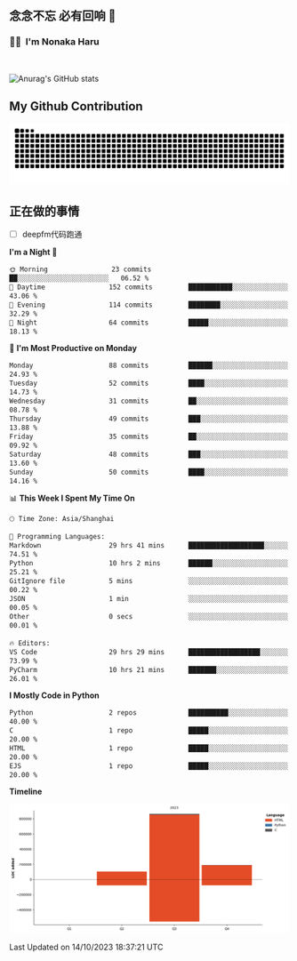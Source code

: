 ## 念念不忘 必有回响  👋
### 👨‍🔧&nbsp;&nbsp;I'm Nonaka Haru

<br>

![Anurag's GitHub stats](https://github-readme-stats.vercel.app/api?username=abinzzz&count_private=true&show_icons=true&theme=tokyonight)


## My Github Contribution
![](https://github.com/abinzzz/abinzzz/blob/output/github-contribution-grid-snake.svg)

## 正在做的事情
- [ ] deepfm代码跑通
<!--START_SECTION:waka-->
**I'm a Night 🦉** 

```text
🌞 Morning                23 commits          ██░░░░░░░░░░░░░░░░░░░░░░░   06.52 % 
🌆 Daytime                152 commits         ███████████░░░░░░░░░░░░░░   43.06 % 
🌃 Evening                114 commits         ████████░░░░░░░░░░░░░░░░░   32.29 % 
🌙 Night                  64 commits          █████░░░░░░░░░░░░░░░░░░░░   18.13 % 
```
📅 **I'm Most Productive on Monday** 

```text
Monday                   88 commits          ██████░░░░░░░░░░░░░░░░░░░   24.93 % 
Tuesday                  52 commits          ████░░░░░░░░░░░░░░░░░░░░░   14.73 % 
Wednesday                31 commits          ██░░░░░░░░░░░░░░░░░░░░░░░   08.78 % 
Thursday                 49 commits          ███░░░░░░░░░░░░░░░░░░░░░░   13.88 % 
Friday                   35 commits          ██░░░░░░░░░░░░░░░░░░░░░░░   09.92 % 
Saturday                 48 commits          ███░░░░░░░░░░░░░░░░░░░░░░   13.60 % 
Sunday                   50 commits          ████░░░░░░░░░░░░░░░░░░░░░   14.16 % 
```


📊 **This Week I Spent My Time On** 

```text
🕑︎ Time Zone: Asia/Shanghai

💬 Programming Languages: 
Markdown                 29 hrs 41 mins      ███████████████████░░░░░░   74.51 % 
Python                   10 hrs 2 mins       ██████░░░░░░░░░░░░░░░░░░░   25.21 % 
GitIgnore file           5 mins              ░░░░░░░░░░░░░░░░░░░░░░░░░   00.22 % 
JSON                     1 min               ░░░░░░░░░░░░░░░░░░░░░░░░░   00.05 % 
Other                    0 secs              ░░░░░░░░░░░░░░░░░░░░░░░░░   00.01 % 

🔥 Editors: 
VS Code                  29 hrs 29 mins      ██████████████████░░░░░░░   73.99 % 
PyCharm                  10 hrs 21 mins      ███████░░░░░░░░░░░░░░░░░░   26.01 % 
```

**I Mostly Code in Python** 

```text
Python                   2 repos             ██████████░░░░░░░░░░░░░░░   40.00 % 
C                        1 repo              █████░░░░░░░░░░░░░░░░░░░░   20.00 % 
HTML                     1 repo              █████░░░░░░░░░░░░░░░░░░░░   20.00 % 
EJS                      1 repo              █████░░░░░░░░░░░░░░░░░░░░   20.00 % 
```



**Timeline**

![Lines of Code chart](https://raw.githubusercontent.com/abinzzz/abinzzz/main/assets/bar_graph.png)


 Last Updated on 14/10/2023 18:37:21 UTC
<!--END_SECTION:waka-->


